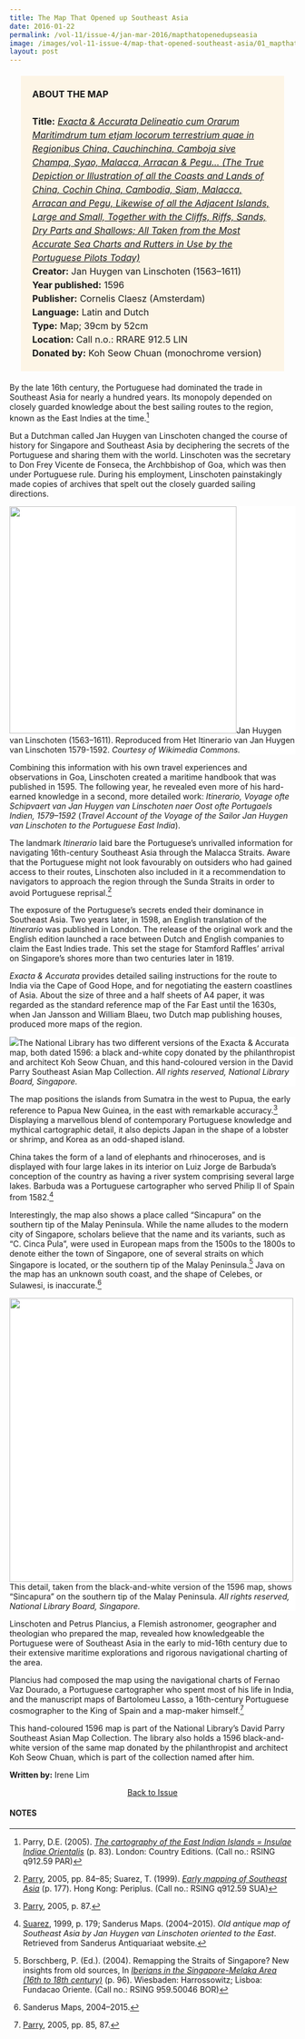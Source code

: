 ```yaml
---
title: The Map That Opened up Southeast Asia
date: 2016-01-22
permalink: /vol-11/issue-4/jan-mar-2016/mapthatopenedupseasia
image: /images/vol-11-issue-4/map-that-opened-southeast-asia/01_mapthatopenedsea.jpg
layout: post
---
```

<span style="background-colour: #fdf5e6; padding: 20px; margin: 20px; background:#fdf5e6; display:block; font-size:1rem; line-height:1.5rem;"><b>ABOUT THE MAP</b>
<br><br>
<b>Title:</b> <i><a href="https://eresources.nlb.gov.sg/printheritage/detail/302a34a9-17c9-48db-abcb-53133aa7c27a.aspx">Exacta & Accurata Delineatio cum Orarum Maritimdrum tum etjam locorum terrestrium quae in Regionibus China, Cauchinchina, Camboja sive Champa, Syao, Malacca, Arracan & Pegu… (The True Depiction or Illustration of all the Coasts and Lands of China, Cochin China, Cambodia, Siam, Malacca, Arracan and Pegu, Likewise of all the Adjacent Islands, Large and Small, Together with the Cliffs, Riffs, Sands, Dry Parts and Shallows; All Taken from the Most Accurate Sea Charts and Rutters in Use by the Portuguese Pilots Today)</a></i>
<br>
<b>Creator:</b> Jan Huygen van Linschoten (1563–1611)
<br>
<b>Year published:</b> 1596
<br>
<b>Publisher:</b> Cornelis Claesz (Amsterdam)
<br>
<b>Language:</b> Latin and Dutch
<br>
<b>Type:</b> Map; 39cm by 52cm
<br>
<b>Location:</b> Call n.o.: RRARE 912.5 LIN
<br>
<b>Donated by:</b> Koh Seow Chuan (monochrome version)</span>

By the late 16th century, the Portuguese had dominated the trade in Southeast Asia for nearly a hundred years. Its monopoly depended on closely guarded knowledge about the best sailing routes to the region, known as the East Indies at the time.[^1]

But a Dutchman called Jan Huygen van Linschoten changed the course of history for Singapore and Southeast Asia by deciphering the secrets of the Portuguese and sharing them with the world. Linschoten was the secretary to Don Frey Vicente de Fonseca, the Archbbishop of Goa, which was then under Portuguese rule. During his employment, Linschoten painstakingly made copies of archives that spelt out the closely guarded sailing directions.

<div style="background-color: white;"><img style="width:400px" src="/images/vol-11-issue-4/map-that-opened-southeast-asia/01_mapthatopenedsea.jpg">Jan Huygen van Linschoten (1563–1611). Reproduced from Het Itinerario van Jan Huygen van Linschoten 1579-1592. <i>Courtesy of Wikimedia Commons.</i></div>

Combining this information with his own travel experiences and observations in Goa, Linschoten created a maritime handbook that was published in 1595. The following year, he revealed even more of his hard-earned knowledge in a second, more detailed work: *Itinerario, Voyage ofte Schipvaert van Jan Huygen van Linschoten naer Oost ofte Portugaels Indien, 1579–1592* (*Travel Account of the Voyage of the Sailor Jan Huygen van Linschoten to the Portuguese East India*).

The landmark *Itinerario* laid bare the Portuguese’s unrivalled information for navigating 16th-century Southeast Asia through the Malacca Straits. Aware that the Portuguese might not look favourably on outsiders who had gained access to their routes, Linschoten also included in it a recommendation to navigators to approach the region through the Sunda Straits in order to avoid Portuguese reprisal.[^2]

The exposure of the Portuguese’s secrets ended their dominance in Southeast Asia. Two years later, in 1598, an English translation of the *Itinerario* was published in London. The release of the original work and the English edition launched a race between Dutch and English companies to claim the East Indies trade. This set the stage for Stamford Raffles’ arrival on Singapore’s shores more than two centuries later in 1819.

*Exacta & Accurata* provides detailed sailing instructions for the route to India via the Cape of Good Hope, and for negotiating the eastern coastlines of Asia. About the size of three and a half sheets of A4 paper, it was regarded as the standard reference map of the Far East until the 1630s, when Jan Jansson and William Blaeu, two Dutch map publishing houses, produced more maps of the region.

<div style="background-color: white;"><img src="/images/vol-11-issue-4/map-that-opened-southeast-asia/02_mapthatopenedsea.jpg">The National Library has two different versions of the Exacta & Accurata map, both dated 1596: a black and-white copy donated by the philanthropist and architect Koh Seow Chuan, and this hand-coloured version in the David Parry Southeast Asian Map Collection. <i>All rights reserved, National Library Board, Singapore.</i></div>

The map positions the islands from Sumatra in the west to Pupua, the early reference to Papua New Guinea, in the east with  remarkable  accuracy.[^3] Displaying a marvellous blend of contemporary Portuguese knowledge and mythical cartographic detail, it also depicts Japan in the shape of a lobster or shrimp, and Korea as an odd-shaped island.

China takes the form of a land of elephants and rhinoceroses, and is displayed with four large lakes in its interior on Luiz Jorge de Barbuda’s conception of the country as having a river system comprising several large lakes. Barbuda was a Portuguese cartographer who served Philip II of Spain from 1582.[^4]

Interestingly, the map also shows a place called “Sincapura” on the southern tip of the Malay Peninsula. While the name alludes to the modern city of Singapore, scholars believe that the name and its variants, such as “C. Cinca Pula”, were used in European maps from the 1500s to the 1800s to denote either the town of Singapore, one of several straits on which Singapore is located, or the southern tip of the Malay Peninsula.[^5] Java on the map has an unknown south coast, and the shape of Celebes, or Sulawesi, is inaccurate.[^6]

<div style="background-color: white;"><img style="width:500px" src="/images/vol-11-issue-4/map-that-opened-southeast-asia/03_mapthatopenedsea.jpg">This detail, taken from the black-and-white version of the 1596 map, shows “Sincapura” on the southern tip of the Malay Peninsula. <i>All rights reserved, National Library Board, Singapore.</i></div>

Linschoten and Petrus Plancius, a Flemish astronomer, geographer and theologian who prepared the map, revealed how knowledgeable the Portuguese were of Southeast Asia in the early to mid-16th century due to their extensive maritime explorations and rigorous navigational charting of the area.

Plancius had composed the map using the navigational charts of Fernao Vaz Dourado, a Portuguese cartographer who spent most of his life in India, and the manuscript maps of Bartolomeu Lasso, a 16th-century Portuguese cosmographer to the King of Spain and a map-maker himself.[^7]

This hand-coloured 1596 map is part of the National Library’s David Parry Southeast Asian Map Collection. The library also holds a 1596 black-and-white version of the same map donated by the philanthropist and architect Koh Seow Chuan, which is part of the collection named after him.

**Written by:** Irene Lim

<a href="/vol-11/issue-4/jan-mar-2016/"><center>Back to Issue</center></a>

#### **NOTES**

[^1]:Parry, D.E. (2005). *[The cartography of the East Indian Islands = Insulae Indiae Orientalis](http://eservice.nlb.gov.sg/item_holding_s.aspx?bid=12669569)* (p. 83). London: Country Editions. (Call no.: RSING q912.59 PAR)

[^2]:[Parry](http://eservice.nlb.gov.sg/item_holding_s.aspx?bid=12669569), 2005, pp. 84–85; Suarez, T. (1999). *[Early mapping of Southeast Asia](http://eservice.nlb.gov.sg/item_holding_s.aspx?bid=9654316)* (p. 177). Hong Kong: Periplus. (Call no.: RSING q912.59 SUA)

[^3]:[Parry](http://eservice.nlb.gov.sg/item_holding_s.aspx?bid=12669569), 2005, p. 87.

[^4]:[Suarez](http://eservice.nlb.gov.sg/item_holding_s.aspx?bid=9654316), 1999, p. 179; Sanderus Maps. (2004–2015). *Old antique map of Southeast Asia by Jan Huygen van Linschoten oriented to the East*. Retrieved from Sanderus Antiquariaat website.

[^5]:Borschberg, P. (Ed.). (2004). Remapping the Straits of Singapore? New insights from old sources, In *[Iberians in the Singapore-Melaka Area (16th to 18th century)](http://eservice.nlb.gov.sg/item_holding_s.aspx?bid=12493225)* (p. 96). Wiesbaden: Harrossowitz; Lisboa: Fundacao Oriente. (Call no.: RSING 959.50046 BOR)

[^6]:Sanderus Maps, 2004–2015.

[^7]:[Parry](http://eservice.nlb.gov.sg/item_holding_s.aspx?bid=12669569), 2005, pp. 85, 87.